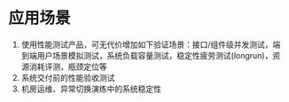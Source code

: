 # 应用场景
1. 使用性能测试产品，可无代价增加如下验证场景：接口/组件级并发测试，端到端用户场景模拟测试，系统负载容量测试，稳定性疲劳测试(longrun)，资源消耗评测，瓶颈定位等
2. 系统交付前的性能验收测试
3. 机房运维、异常切换演练中的系统稳定性
